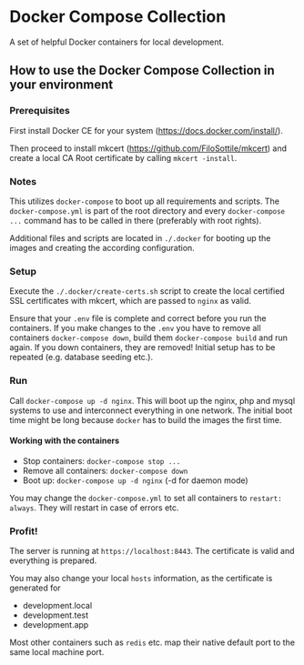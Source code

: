 # Docker Compose Collection
A set of helpful Docker containers for local development.

## How to use the Docker Compose Collection in your environment

### Prerequisites
First install Docker CE for your system (https://docs.docker.com/install/).

Then proceed to install mkcert (https://github.com/FiloSottile/mkcert) and create a local CA Root certificate by calling `mkcert -install`.

### Notes
This utilizes `docker-compose` to boot up all requirements and scripts. The `docker-compose.yml` is part of the root directory and every `docker-compose ...` command has to be called in there (preferably with root rights).

Additional files and scripts are located in `./.docker` for booting up the images and creating the according configuration.

### Setup
Execute the `./.docker/create-certs.sh` script to create the local certified SSL certificates with mkcert, which are passed to `nginx` as valid. 

Ensure that your `.env` file is complete and correct before you run the containers. If you make changes to the `.env` you have to remove all containers `docker-compose down`, build them `docker-compose build` and run again. If you down containers, they are removed! Initial setup has to be repeated (e.g. database seeding etc.).

### Run
Call `docker-compose up -d nginx`. This will boot up the nginx, php and mysql systems to use and interconnect everything in one network. The initial boot time might be long because `docker` has to build the images the first time.

#### Working with the containers
* Stop containers: `docker-compose stop ...`
* Remove all containers: `docker-compose down`
* Boot up: `docker-compose up -d nginx` (-d for daemon mode)

You may change the `docker-compose.yml` to set all containers to `restart: always`. They will restart in case of errors etc.

### Profit!
The server is running at `https://localhost:8443`. The certificate is valid and everything is prepared.

You may also change your local `hosts` information, as the certificate is generated for
* development.local
* development.test
* development.app

Most other containers such as `redis` etc. map their native default port to the same local machine port.
